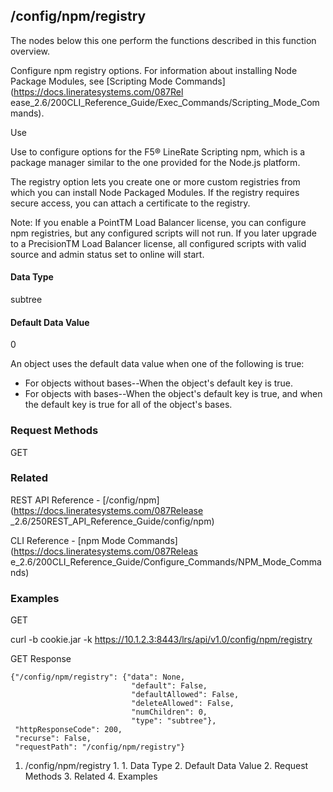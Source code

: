 ## /config/npm/registry

The nodes below this one perform the functions described in this function
overview.

Configure npm registry options. For information about installing Node Package
Modules, see [Scripting Mode Commands](https://docs.lineratesystems.com/087Rel
ease_2.6/200CLI_Reference_Guide/Exec_Commands/Scripting_Mode_Commands).

Use

Use to configure options for the F5® LineRate Scripting npm, which is a
package manager similar to the one provided for the Node.js platform.

The registry option lets you create one or more custom registries from which
you can install Node Packaged Modules. If the registry requires secure access,
you can attach a certificate to the registry.

Note: If you enable a PointTM Load Balancer license, you can configure npm
registries, but any configured scripts will not run. If you later upgrade to a
PrecisionTM Load Balancer license, all configured scripts with valid source
and admin status set to online will start.

#### Data Type

subtree

#### Default Data Value

0

An object uses the default data value when one of the following is true:

  * For objects without bases--When the object's default key is true.
  * For objects with bases--When the object's default key is true, and when the default key is true for all of the object's bases.

### Request Methods

GET

### Related

REST API Reference - [/config/npm](https://docs.lineratesystems.com/087Release
_2.6/250REST_API_Reference_Guide/config/npm)

CLI Reference - [npm Mode Commands](https://docs.lineratesystems.com/087Releas
e_2.6/200CLI_Reference_Guide/Configure_Commands/NPM_Mode_Commands)

### Examples

GET

curl -b cookie.jar -k https://10.1.2.3:8443/lrs/api/v1.0/config/npm/registry

GET Response

    
    {"/config/npm/registry": {"data": None,
                               "default": False,
                               "defaultAllowed": False,
                               "deleteAllowed": False,
                               "numChildren": 0,
                               "type": "subtree"},
     "httpResponseCode": 200,
     "recurse": False,
     "requestPath": "/config/npm/registry"}
    

  1. /config/npm/registry
    1.       1. Data Type
      2. Default Data Value
    2. Request Methods
    3. Related
    4. Examples

